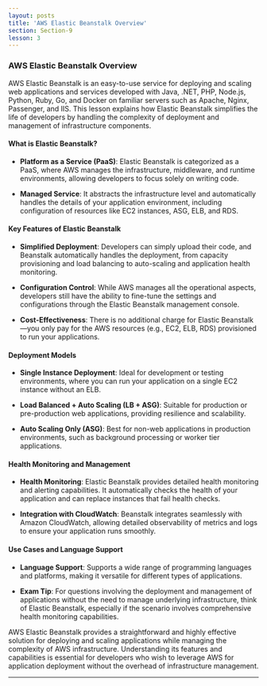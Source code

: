 ```yaml
---
layout: posts
title: 'AWS Elastic Beanstalk Overview'
section: Section-9
lesson: 3
---
```


### AWS Elastic Beanstalk Overview

AWS Elastic Beanstalk is an easy-to-use service for deploying and scaling web applications and services developed with Java, .NET, PHP, Node.js, Python, Ruby, Go, and Docker on familiar servers such as Apache, Nginx, Passenger, and IIS. This lesson explains how Elastic Beanstalk simplifies the life of developers by handling the complexity of deployment and management of infrastructure components.

<!-- pagebreak -->

#### What is Elastic Beanstalk?

- **Platform as a Service (PaaS)**: Elastic Beanstalk is categorized as a PaaS, where AWS manages the infrastructure, middleware, and runtime environments, allowing developers to focus solely on writing code.

- **Managed Service**: It abstracts the infrastructure level and automatically handles the details of your application environment, including configuration of resources like EC2 instances, ASG, ELB, and RDS.

<!-- pagebreak -->

#### Key Features of Elastic Beanstalk

- **Simplified Deployment**: Developers can simply upload their code, and Beanstalk automatically handles the deployment, from capacity provisioning and load balancing to auto-scaling and application health monitoring.

- **Configuration Control**: While AWS manages all the operational aspects, developers still have the ability to fine-tune the settings and configurations through the Elastic Beanstalk management console.

- **Cost-Effectiveness**: There is no additional charge for Elastic Beanstalk—you only pay for the AWS resources (e.g., EC2, ELB, RDS) provisioned to run your applications.

<!-- pagebreak -->

#### Deployment Models

- **Single Instance Deployment**: Ideal for development or testing environments, where you can run your application on a single EC2 instance without an ELB.

- **Load Balanced + Auto Scaling (LB + ASG)**: Suitable for production or pre-production web applications, providing resilience and scalability.

- **Auto Scaling Only (ASG)**: Best for non-web applications in production environments, such as background processing or worker tier applications.

<!-- pagebreak -->

#### Health Monitoring and Management

- **Health Monitoring**: Elastic Beanstalk provides detailed health monitoring and alerting capabilities. It automatically checks the health of your application and can replace instances that fail health checks.

- **Integration with CloudWatch**: Beanstalk integrates seamlessly with Amazon CloudWatch, allowing detailed observability of metrics and logs to ensure your application runs smoothly.

<!-- pagebreak -->

#### Use Cases and Language Support

- **Language Support**: Supports a wide range of programming languages and platforms, making it versatile for different types of applications.

- **Exam Tip**: For questions involving the deployment and management of applications without the need to manage underlying infrastructure, think of Elastic Beanstalk, especially if the scenario involves comprehensive health monitoring capabilities.

AWS Elastic Beanstalk provides a straightforward and highly effective solution for deploying and scaling applications while managing the complexity of AWS infrastructure. Understanding its features and capabilities is essential for developers who wish to leverage AWS for application deployment without the overhead of infrastructure management.

---
